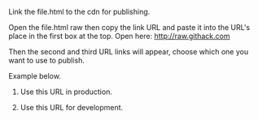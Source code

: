 Link the file.html to the cdn for publishing. 

Open the file.html raw then copy the link URL and paste it into the URL's place in the first box at the top. 
Open here: http://raw.githack.com

Then the second and third URL links will appear, choose which one you want to use to publish. 

Example below. 

1. Use this URL in production.

2. Use this URL for development.
